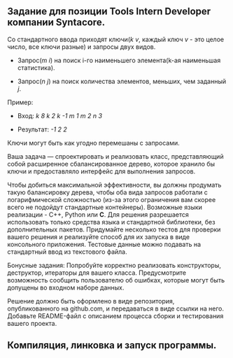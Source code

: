 ## Задание для позиции Tools Intern Developer компании Syntacore.<br>
Со стандартного ввода приходят ключи(*k v*, каждый ключ *v* - это целое число, все ключи разные) и запросы двух видов.<br>
- Запрос(*m i*) на поиск i-го наименьшего элемента(k-ая наименьшая статистика).<br>

- Запрос(*n j*) на поиск количества элементов, меньших, чем заданный *j*.<br>
  
Пример:<br>
  
  * Вход: *k 8 k 2 k -1 m 1 m 2 n 3*<br>
  
  * Результат: *-1 2 2*

Ключи могут быть как угодно перемешаны с запросами.<br>

Ваша задача — спроектировать и реализовать класс, представляющий собой расширенное
сбалансированное дерево, которое хранило бы ключи и предоставляло интерфейс для
выполнения запросов.

Чтобы добиться максимальной эффективности, вы должны продумать такую балансировку
дерева, чтобы оба вида запросов работали с логарифмической сложностью (из-за этого
ограничения вам скорее всего не подойдут стандартные контейнеры).
Возможные языки реализации - C++, Python или **C**. Для решения разрешается использовать только
средства языка и стандартной библиотеки, без дополнительных пакетов.
Придумайте несколько тестов для проверки вашего решения и реализуйте способ для их запуска в
виде консольного приложения. Тестовые данные можно подавать на стандартный ввод из
текстового файла.<br>

Бонусные задания:
Попробуйте корректно реализовать конструкторы, деструктор, итераторы для вашего класса.
Предусмотрите возможность сообщить пользователю об ошибках, которые могут быть допущены
во входном наборе данных.<br>

Решение должно быть оформлено в виде репозитория, опубликованного на github.com, и
передаваться в виде ссылки на него. Добавьте README-файл с описанием процесса сборки и
тестирования вашего проекта.

## Компиляция, линковка и запуск программы.

